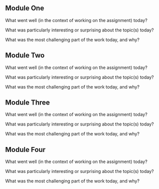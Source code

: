 ## Module One
What went well (in the context of working on the assignment) today?

What was particularly interesting or surprising about the topic(s) today?

What was the most challenging part of the work today, and why?

## Module Two
What went well (in the context of working on the assignment) today?

What was particularly interesting or surprising about the topic(s) today?

What was the most challenging part of the work today, and why?

## Module Three
What went well (in the context of working on the assignment) today?

What was particularly interesting or surprising about the topic(s) today?

What was the most challenging part of the work today, and why?

## Module Four
What went well (in the context of working on the assignment) today?

What was particularly interesting or surprising about the topic(s) today?

What was the most challenging part of the work today, and why?


